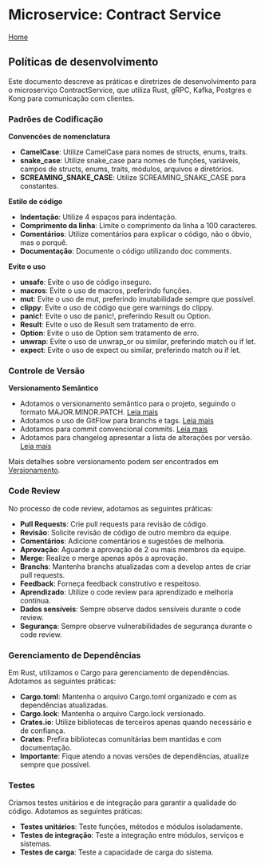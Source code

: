 # Microservice: Contract Service

[Home](../README.md)

## Políticas de desenvolvimento

Este documento descreve as práticas e diretrizes de desenvolvimento para o microserviço ContractService, que utiliza Rust, gRPC, Kafka, Postgres e Kong para comunicação com clientes.

### Padrões de Codificação

**Convencões de nomenclatura**

- **CamelCase**: Utilize CamelCase para nomes de structs, enums, traits.
- **snake_case**: Utilize snake_case para nomes de funções, variáveis, campos de structs, enums, traits, módulos, arquivos e diretórios.
- **SCREAMING_SNAKE_CASE**: Utilize SCREAMING_SNAKE_CASE para constantes.

**Estilo de código**

- **Indentação**: Utilize 4 espaços para indentação.
- **Comprimento da linha**: Limite o comprimento da linha a 100 caracteres.
- **Comentários**: Utilize comentários para explicar o código, não o óbvio, mas o porquê.
- **Documentação**: Documente o código utilizando doc comments.

**Evite o uso**

- **unsafe**: Evite o uso de código inseguro.
- **macros**: Evite o uso de macros, preferindo funções.
- **mut**: Evite o uso de mut, preferindo imutabilidade sempre que possível.
- **clippy**: Evite o uso de código que gere warnings do clippy.
- **panic!**: Evite o uso de panic!, preferindo Result ou Option.
- **Result**: Evite o uso de Result sem tratamento de erro.
- **Option**: Evite o uso de Option sem tratamento de erro.
- **unwrap**: Evite o uso de unwrap_or ou similar, preferindo match ou if let.
- **expect**: Evite o uso de expect ou similar, preferindo match ou if let.

### Controle de Versão

**Versionamento Semântico**

- Adotamos o versionamento semântico para o projeto, seguindo o formato MAJOR.MINOR.PATCH. [Leia mais](https://semver.org/)
- Adotamos o uso de GitFlow para branchs e tags. [Leia mais](https://www.atlassian.com/br/git/tutorials/comparing-workflows/gitflow-workflow#:~:text=O%20que%20%C3%A9%20Gitflow%3F,por%20Vincent%20Driessen%20no%20nvie.)
- Adotamos para commit convencional commits. [Leia mais](https://www.conventionalcommits.org/en/v1.0.0/)
- Adotamos para changelog apresentar a lista de alterações por versão. [Leia mais](https://keepachangelog.com/pt-BR/1.0.0/)

Mais detalhes sobre versionamento podem ser encontrados em [Versionamento](_docs/versionamento.md).

### Code Review

No processo de code review, adotamos as seguintes práticas:

- **Pull Requests**: Crie pull requests para revisão de código.
- **Revisão**: Solicite revisão de código de outro membro da equipe.
- **Comentários**: Adicione comentários e sugestões de melhoria.
- **Aprovação**: Aguarde a aprovação de 2 ou mais membros da equipe.
- **Merge**: Realize o merge apenas após a aprovação.
- **Branchs**: Mantenha branchs atualizadas com a develop antes de criar pull requests.
- **Feedback**: Forneça feedback construtivo e respeitoso.
- **Aprendizado**: Utilize o code review para aprendizado e melhoria contínua.
- **Dados sensíveis**: Sempre observe dados sensíveis durante o code review.
- **Segurança**: Sempre observe vulnerabilidades de segurança durante o code review.

### Gerenciamento de Dependências

Em Rust, utilizamos o Cargo para gerenciamento de dependências. Adotamos as seguintes práticas:

- **Cargo.toml**: Mantenha o arquivo Cargo.toml organizado e com as dependências atualizadas.
- **Cargo.lock**: Mantenha o arquivo Cargo.lock versionado.
- **Crates.io**: Utilize bibliotecas de terceiros apenas quando necessário e de confiança.
- **Crates**: Prefira bibliotecas comunitárias bem mantidas e com documentação.
- **Importante**: Fique atendo a novas versões de dependências, atualize sempre que possível.

### Testes

Criamos testes unitários e de integração para garantir a qualidade do código. Adotamos as seguintes práticas:

- **Testes unitários**: Teste funções, métodos e módulos isoladamente.
- **Testes de integração**: Teste a integração entre módulos, serviços e sistemas.
- **Testes de carga**: Teste a capacidade de carga do sistema.


